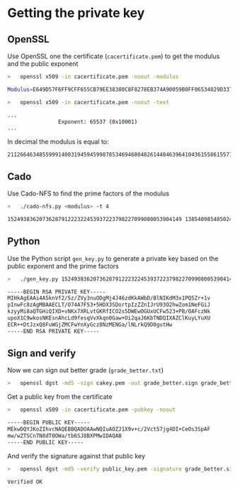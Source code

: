 # Getting the private key

## OpenSSL

Use OpenSSL one the certificate (`cacertificate.pem`) to get the modulus and the public exponent

```bash
>   openssl x509 -in cacertificate.pem -noout -modulus

Modulus=E649D57F6FF9CFF655CB79EE38380C8F8278EB374A90059B0FF06534829D337C753D0E59AFED6FA489F015CF33
```

```bash
>   openssl x509 -in cacertificate.pem -noout -text

...
                Exponent: 65537 (0x10001)
...
```

In decimal the modulus is equal to:
```
2112664634855999140031945945998785346946804826144846396410436155861557104011009549879696604291518474904522547
```

## Cado

Use Cado-NFS to find the prime factors of the modulus

``` bash
>   ./cado-nfs.py <modulus> -t 4

1524938362073628791222322453937223798227099080053904149 1385409854850246784644682622624349784560468558795524903
```

## Python

Use the Python script `gen_key.py` to generate a private key based on the public exponent and the prime factors

```bash
>   ./gen_key.py 1524938362073628791222322453937223798227099080053904149 1385409854850246784644682622624349784560468558795524903 65537

-----BEGIN RSA PRIVATE KEY-----
MIHkAgEAAi4A5knVf2/5z/ZVy3nuODgMj4J46zdKkAWbD/BlNIKdM3x1PQ5Zr+1v
pInwFc8zAgMBAAECLT/O74A7F53+5HDX3SDortpIzZZnIJrU93O2hwZom1NeFGiJ
kzyyMi8aQTGHiQIXD+vNKx7XRLvtGKRfICO2s5DWEwOGUxUCFw523+PB/OAFczNk
upoX1C9wkosNKEsnAhcLd9fesqVvXkqn0Gaw+Oi2qaJ6KbTNDQIXAZClKuyLYuXU
ECR++DtJzxQ8FuWGjZMCFwYnXyGcz8NzMENGa/lNLrkQ9D0gutHw
-----END RSA PRIVATE KEY-----
```

## Sign and verify

Now we can sign out better grade (`grade_better.txt`)

```bash
>   openssl dgst -md5 -sign cakey.pem -out grade_better.sign grade_better.txt
```

Get a public key from the certificate

```bash
>   openssl x509 -in cacertificate.pem -pubkey -noout

-----BEGIN PUBLIC KEY-----
MEkwDQYJKoZIhvcNAQEBBQADOAAwNQIuAOZJ1X9v+c/2Vct57jg4DI+CeOs3SpAF
mw/wZTSCnTN8dT0OWa/tb6SJ8BXPMwIDAQAB
-----END PUBLIC KEY-----
```

And verify the signature against that public key

```bash
>   openssl dgst -md5 -verify public_key.pem -signature grade_better.sign grade_better.txt

Verified OK
```
